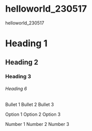# helloworld_230517
helloworld_230517

# Heading 1
## Heading 2
### Heading 3
###### Heading 6

Bullet 1
Bullet 2
Bullet 3

Option 1
Option 2
Option 3

Number 1
Number 2
Number 3
